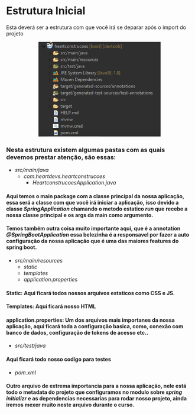 # Estrutura Inicial
Esta deverá ser a estrutura com que você irá se deparar após o import do projeto
<p align="center">
    <img src="../../assets/start-structure.png" alt="estrutura inicial">
</p>

### Nesta estrutura existem algumas pastas com as quais devemos prestar atenção, são essas:

* _src/main/java_
  * _com.heartdevs.heartconstrucoes_
    * _HeartconstrucoesApplication.java_
#### Aqui temos o main package com a classe principal da nossa aplicação, essa será a classe com que você irá iniciar a aplicação, isso devido a classe _SpringApplication_ chamando o metodo estatico _run_ que recebe a nossa classe principal e os args da main como argumento.
#### Temos também outra coisa muito importante aqui, que é a annotation _@SpringBootApplication_ essa belezinha é a responsavel por fazer a auto configuração da nossa aplicação que é uma das maiores features do spring boot.

* _src/main/resources_
  * _static_
  * _templates_
  * _application.properties_

#### Static: Aqui ficará todos nossos arquivos estaticos como CSS e JS.
#### Templates: Aqui ficará nosso HTML
#### application.properties: Um dos arquivos mais importanes da nossa aplicação, aqui ficará toda a configuração basica, como, conexão com banco de dados, configuração de tokens de acesso etc..

* _src/test/java_
#### Aqui ficará todo nosso codigo para testes

* _pom.xml_
#### Outro arquivo de extrema importancia para a nossa aplicação, nele está todo o metadata do projeto que configuramos no modulo sobre _spring initializr_ e as dependencias necessarias para rodar nosso projeto, ainda iremos mexer muito neste arquivo durante o curso.
